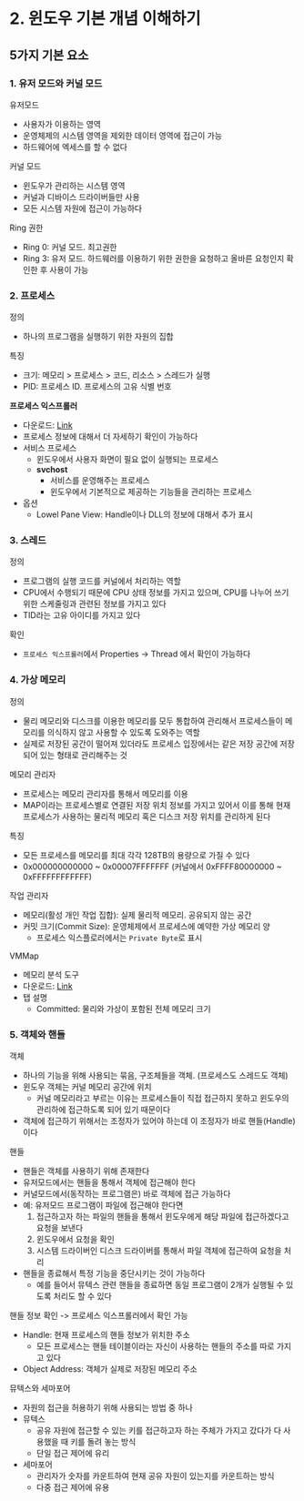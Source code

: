 # 2. 윈도우 기본 개념 이해하기
## 5가지 기본 요소
### 1. 유저 모드와 커널 모드
유저모드
- 사용자가 이용하는 영역
- 운영체제의 시스템 영역을 제외한 데이터 영역에 접근이 가능
- 하드웨어에 엑세스를 할 수 없다

커널 모드
- 윈도우가 관리하는 시스템 영역
- 커널과 디바이스 드라이버들만 사용
- 모든 시스템 자원에 접근이 가능하다

Ring 권한
- Ring 0: 커널 모드. 최고권한
- Ring 3: 유저 모드. 하드웨러를 이용하기 위한 권한을 요청하고 올바른 요청인지 확인한 후 사용이 가능

### 2. 프로세스
정의
- 하나의 프로그램을 실행하기 위한 자원의 집합

특징
- 크기: 메모리 > 프로세스 > 코드, 리소스 > 스레드가 실행
- PID: 프로세스 ID. 프로세스의 고유 식별 번호

__프로세스 익스프롤러__
- 다운로드: [Link](https://docs.microsoft.com/ko-kr/sysinternals/downloads/process-explorer)
- 프로세스 정보에 대해서 더 자세하기 확인이 가능하다
- 서비스 프로세스
   - 윈도우에서 사용자 화면이 필요 없이 실행되는 프로세스
   - __svchost__
      - 서비스를 운영해주는 프로세스
      - 윈도우에서 기본적으로 제공하는 기능들을 관리하는 프로세스
- 옵션
   - Lowel Pane View: Handle이나 DLL의 정보에 대해서 추가 표시

### 3. 스레드
정의
- 프로그램의 실행 코드를 커널에서 처리하는 역할
- CPU에서 수행되기 때문에 CPU 상태 정보를 가지고 있으며, CPU를 나누어 쓰기 위한 스케줄링과 관련된 정보를 가지고 있다
- TID라는 고유 아이디를 가지고 있다

확인
- `프로세스 익스프롤러`에서 Properties -> Thread 에서 확인이 가능하다

### 4. 가상 메모리
정의
- 물리 메모리와 디스크를 이용한 메모리를 모두 통합하여 관리해서 프로세스들이 메모리를 의식하지 않고 사용할 수 있도록 도와주는 역할
- 실제로 저장된 공간이 떨어져 있더라도 프로세스 입장에서는 같은 저장 공간에 저장되어 있는 형태로 관리해주는 것

메모리 관리자
- 프로세스는 메모리 관리자를 통해서 메모리를 이용
- MAP이라는 프로세스별로 연결된 저장 위치 정보를 가지고 있어서 이를 통해 현재 프로세스가 사용하는 물리적 메모리 혹은 디스크 저장 위치를 관리하게 된다

특징
- 모든 프로세스를 메모리를 최대 각각 128TB의 용량으로 가질 수 있다
- 0x000000000000 ~ 0x00007FFFFFFF (커널에서 0xFFFF80000000 ~ 0xFFFFFFFFFFFF)

작업 관리자
- 메모리(활성 개인 작업 집합): 실제 물리적 메모리. 공유되지 않는 공간
- 커밋 크기(Commit Size): 운영체제에서 프로세스에 예약한 가상 메모리 양
   - 프로세스 익스플로러에서는 `Private Byte`로 표시

VMMap
- 메모리 분석 도구
- 다운로드: [Link](https://docs.microsoft.com/ko-kr/sysinternals/downloads/vmmap)
- 탭 설명
   - Committed: 물리와 가상이 포함된 전체 메모리 크기

### 5. 객체와 핸들
객체
- 하나의 기능을 위해 사용되는 묶음, 구조체들을 객체. (프로세스도 스레드도 객체)
- 윈도우 객체는 커널 메모리 공간에 위치
   - 커널 메모리라고 부르는 이유는 프로세스들이 직접 접근하지 못하고 윈도우의 관리하에 접근하도록 되어 있기 때문이다
- 객체에 접근하기 위해서는 조정자가 있어야 하는데 이 조정자가 바로 핸들(Handle)이다

핸들
- 핸들은 객체를 사용하기 위해 존재한다
- 유저모드에서는 핸들을 통해서 객체에 접근해야 한다
- 커널모드에서(동작하는 프로그램은) 바로 객체에 접근 가능하다
- 예: 유저모드 프로그램이 파일에 접근해야 한다면
   1. 접근하고자 하는 파일의 핸들을 통해서 윈도우에게 해당 파일에 접근하겠다고 요청을 보낸다
   2. 윈도우에서 요청을 확인
   3. 시스템 드라이버인 디스크 드라이버를 통해서 파일 객체에 접근하여 요청을 처리
- 핸들을 종료해서 특정 기능을 중단시키는 것이 가능하다
   - 예를 들어서 뮤텍스 관련 핸들을 종료하면 동일 프로그램이 2개가 실행될 수 있도록 처리도 할 수 있다

핸들 정보 확인 -> 프로세스 익스프롤러에서 확인 가능
- Handle: 현재 프로세스의 핸들 정보가 위치한 주소
   - 모든 프로세스는 핸들 테이블이라는 자신이 사용하는 핸들의 주소를 따로 가지고 있다
- Object Address: 객체가 실제로 저장된 메모리 주소


뮤텍스와 세마포어
- 자원의 접근을 허용하기 위해 사용되는 방법 중 하나
- 뮤텍스
   - 공유 자원에 접근할 수 있는 키를 접근하고자 하는 주체가 가지고 갔다가 다 사용했을 때 키를 돌려 놓는 방식
   - 단일 접근 제어에 유리
- 세마포어
   - 관리자가 숫자를 카운트하여 현재 공유 자원이 있는지를 카운트하는 방식
   - 다중 접근 제어에 유용